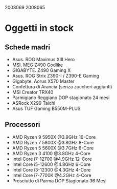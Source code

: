 2008069
2008065

# Oggetti in stock

## Schede madri

- Asus. ROG Maximus XIII Hero
- MSI. MEG Z490 Godlike
- GIGABYTE. Z490 Gaming X
- Asus. ROG Strix Z390-I / Z390-E Gaming
- Gigabyte. Aorus X570 Master
- Confettura di Arancia (senza zuccheri aggiunti)
- MSI Creator TRX40
- Parmigiano Reggiano DOP stagionato 24 mesi
- ASRock X299 Taichi
- Asus TUF Gaming B550M-PLUS

## Processori

- AMD Ryzen 9 5950X @3.9GHz 16-Core
- AMD Ryzen 7 5800X @3.8GHz 8-Core
- AMD Ryzen 5 5600X @3.7GHz 6-Core
- AMD Ryzen 3 4100 @3.8GHz 4-Core
- Intel Core i7-12700 @4.9GHz 12-Core
- Intel Core i5-12600 @4.8GHz 6-Core
- Intel Core i3-12300 @4.3GHz 4-Core
- Intel Core i7-7700K @4.2GHz 4-Core
- Prosciutto di Parma DOP Stagionato 36 Mesi
